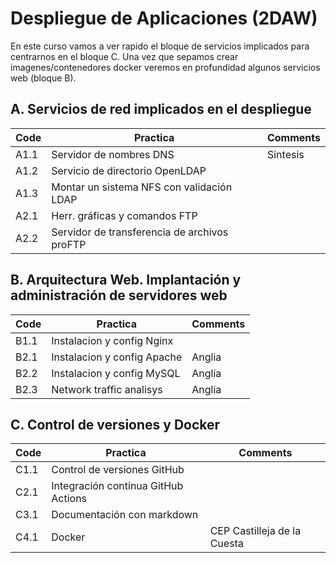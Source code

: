 # Despliegue de Aplicaciones (2DAW)

En este curso vamos a ver rapido el bloque de servicios implicados para centrarnos en el bloque C.
Una vez que sepamos crear imagenes/contenedores docker veremos en profundidad algunos servicios web (bloque B).

## A. Servicios de red implicados en el despliegue

| Code | Practica | Comments
| ---- | -------- | --
| A1.1 | Servidor de nombres DNS | Sintesis
| A1.2 | Servicio de directorio OpenLDAP |
| A1.3 | Montar un sistema NFS con validación LDAP |
| A2.1 | Herr. gráficas y comandos FTP |
| A2.2 | Servidor de transferencia de archivos proFTP |

## B. Arquitectura Web. Implantación y administración de servidores web

| Code | Practica | Comments
| ---- | -------- | --
| B1.1 | Instalacion y config Nginx | 
| B2.1 | Instalacion y config Apache | Anglia
| B2.2 | Instalacion y config MySQL | Anglia
| B2.3 | Network traffic analisys | Anglia

## C. Control de versiones y Docker

| Code | Practica | Comments
| ---- | -------- | --
| C1.1 | Control de versiones GitHub |
| C2.1 | Integración continua GitHub Actions |
| C3.1 | Documentación con markdown |
| C4.1 | Docker | CEP Castilleja de la Cuesta